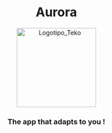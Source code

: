 <h1 align="center">Aurora</h1>

<p align="center">
  <img src="https://github.com/user-attachments/assets/3b2ca88c-47e7-4fc4-9725-ec9af7e11c1f" alt="Logotipo_Teko" width="180"/>
</p>

<h3 align="center">
  The app that adapts to you !<br/>
</h3>

